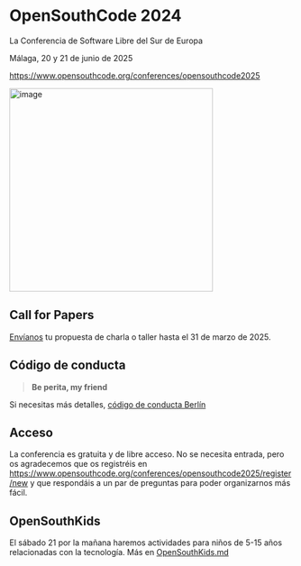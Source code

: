 # OpenSouthCode 2024

La Conferencia de Software Libre del Sur de Europa

Málaga, 20 y 21 de junio de 2025

https://www.opensouthcode.org/conferences/opensouthcode2025

<img width="361" alt="image" src="https://github.com/opensouthcode/2024/assets/579705/524fc1cc-fa08-47fc-9b0a-ab4e34855e90">

## Call for Papers

[Envíanos](https://www.opensouthcode.org/conferences/opensouthcode2025/program/proposals/new) tu propuesta de charla o taller hasta el 31 de marzo de 2025.

## Código de conducta

> **Be perita, my friend**

Si necesitas más detalles, [código de conducta Berlín](https://berlincodeofconduct.org/es/)

## Acceso

La conferencia es gratuita y de libre acceso.
No se necesita entrada, pero os agradecemos que os registréis
en https://www.opensouthcode.org/conferences/opensouthcode2025/register/new y que respondáis a un par de preguntas
para poder organizarnos más fácil.

## OpenSouthKids

El sábado 21 por la mañana haremos actividades para niños de 5-15 años relacionadas con la tecnología. Más en [OpenSouthKids.md](OpenSouthKids.md)

